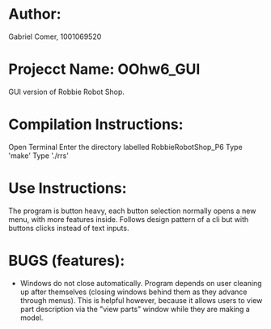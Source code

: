 # Author:
Gabriel Comer, 1001069520

# Projecct Name: OOhw6_GUI
GUI version of Robbie Robot Shop.

# Compilation Instructions:
Open Terminal
Enter the directory labelled RobbieRobotShop_P6
Type 'make'
Type './rrs'

# Use Instructions:
The program is button heavy, each button selection normally opens a new menu, with more features inside. Follows design pattern of a cli but with buttons clicks instead of text inputs.

# BUGS (features):
 - Windows do not close automatically. Program depends on user cleaning up after themselves (closing windows behind them as they advance through menus). This is helpful however, because it allows users to view part description via the "view parts" window while they are making a model.

